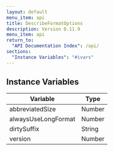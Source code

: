 ```yaml
---
layout: default
menu_item: api
title: DescribeFormatOptions
description: Version 0.11.9
menu_item: api
return_to:
  "API Documentation Index": /api/
sections:
  "Instance Variables": "#ivars"
---
```


## <a name="ivars"></a>Instance Variables

| Variable | Type |
| --- | --- |
| <a name="abbreviatedSize"></a>abbreviatedSize | Number |
| <a name="alwaysUseLongFormat"></a>alwaysUseLongFormat | Number |
| <a name="dirtySuffix"></a>dirtySuffix | String |
| <a name="version"></a>version | Number |

